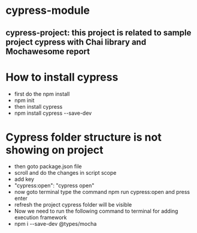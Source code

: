# cypress-module
cypress-project: this project is related to sample project cypress with Chai library and Mochawesome report
-------
# How to install cypress
 - first do the npm install
 - npm init
 - then install cypress
 - npm install cypress --save-dev
 # Cypress folder structure is not showing on project
 - then goto package.json file 
 - scroll and do the changes in script scope
 - add key 
 - "cypress:open": "cypress open"
 - now goto terminal type the command npm run cypress:open and press enter
 - refresh the project cypress folder will be visible
- Now we need to run the following command to terminal for adding execution framework
- npm i --save-dev @types/mocha

 
